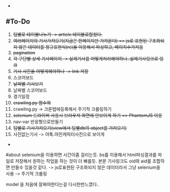 -
#To-Do
-
1. <del>팀별로 테이블나누기 -> article 테이블로합쳤다.
2. <del>여러페이지의 기사가져오기(지금은 한페이지만 가져온다) => js로 표현된 구조화되지 않은 데이터를 정규표현식(re)을 이용해서 파싱하고, 페이지수가져옴
3. <del>pagination
3. <del>각 구단별 상세 기사페이지 -> 실제기사를 어떻게처리해야하나..실제기사링크로 링크
4. <del>기사 사진을 어떻게해야하나 -> link 저장
5. 스코어보드
6. <del>날짜별 기사보기
7. 날짜별 스코어보드
8. 경기일정
9. <del>crawling.py 함수화
10. crawling.py -> 크론탭에등록해서 주기적 크롤링하기
12. <del>selenium 드라이버 사용시 브라우저 화면에 안보이게 하기 => PhantomJS 이용
13. nav-var 반응형으로만들기
14. <del>팀별로 기사가져오기(view에서 팀별db의 object를 가져오기)
15. 사진없는기사 -> 야톡.야친캐릭터사진으로 보이게


-
#about
selenium을 이용하면 시간이좀 걸리는듯.
bs를 이용해서 html파싱결과를 파일로 저장해서 원하는 작업을 하는 것이 더 빠를듯. 본문 기사링크도 oid와 aid를 조합하면 만들수 있을것 같다. -> js로표현된 구조화되지 않은 데이터라서 그냥 selenium을 사용 -> 주기적 크롤링

model 을 처음에 잘짜야한다는걸 다시한번느꼈다..